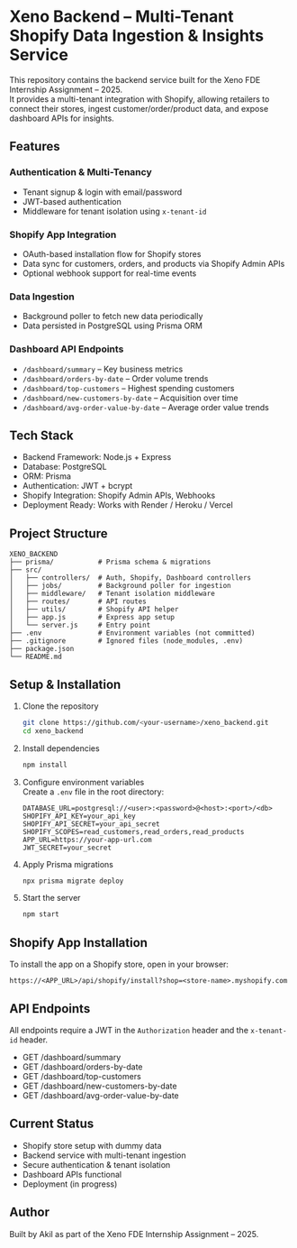 # Xeno Backend – Multi-Tenant Shopify Data Ingestion & Insights Service

This repository contains the backend service built for the Xeno FDE Internship Assignment – 2025.  
It provides a multi-tenant integration with Shopify, allowing retailers to connect their stores, ingest customer/order/product data, and expose dashboard APIs for insights.  

## Features

### Authentication & Multi-Tenancy
- Tenant signup & login with email/password  
- JWT-based authentication  
- Middleware for tenant isolation using `x-tenant-id`  

### Shopify App Integration
- OAuth-based installation flow for Shopify stores  
- Data sync for customers, orders, and products via Shopify Admin APIs  
- Optional webhook support for real-time events  

### Data Ingestion
- Background poller to fetch new data periodically  
- Data persisted in PostgreSQL using Prisma ORM  

### Dashboard API Endpoints
- `/dashboard/summary` – Key business metrics  
- `/dashboard/orders-by-date` – Order volume trends  
- `/dashboard/top-customers` – Highest spending customers  
- `/dashboard/new-customers-by-date` – Acquisition over time  
- `/dashboard/avg-order-value-by-date` – Average order value trends  

## Tech Stack

- Backend Framework: Node.js + Express  
- Database: PostgreSQL  
- ORM: Prisma  
- Authentication: JWT + bcrypt  
- Shopify Integration: Shopify Admin APIs, Webhooks  
- Deployment Ready: Works with Render / Heroku / Vercel  

## Project Structure

```
XENO_BACKEND
├── prisma/           # Prisma schema & migrations
├── src/
│   ├── controllers/  # Auth, Shopify, Dashboard controllers
│   ├── jobs/         # Background poller for ingestion
│   ├── middleware/   # Tenant isolation middleware
│   ├── routes/       # API routes
│   ├── utils/        # Shopify API helper
│   ├── app.js        # Express app setup
│   └── server.js     # Entry point
├── .env              # Environment variables (not committed)
├── .gitignore        # Ignored files (node_modules, .env)
├── package.json
└── README.md
```

## Setup & Installation

1. Clone the repository  
   ```bash
   git clone https://github.com/<your-username>/xeno_backend.git
   cd xeno_backend
   ```

2. Install dependencies  
   ```bash
   npm install
   ```

3. Configure environment variables  
   Create a `.env` file in the root directory:  
   ```env
   DATABASE_URL=postgresql://<user>:<password>@<host>:<port>/<db>
   SHOPIFY_API_KEY=your_api_key
   SHOPIFY_API_SECRET=your_api_secret
   SHOPIFY_SCOPES=read_customers,read_orders,read_products
   APP_URL=https://your-app-url.com
   JWT_SECRET=your_secret
   ```

4. Apply Prisma migrations  
   ```bash
   npx prisma migrate deploy
   ```

5. Start the server  
   ```bash
   npm start
   ```

## Shopify App Installation

To install the app on a Shopify store, open in your browser:  

```
https://<APP_URL>/api/shopify/install?shop=<store-name>.myshopify.com
```

## API Endpoints

All endpoints require a JWT in the `Authorization` header and the `x-tenant-id` header.  

- GET /dashboard/summary  
- GET /dashboard/orders-by-date  
- GET /dashboard/top-customers  
- GET /dashboard/new-customers-by-date  
- GET /dashboard/avg-order-value-by-date  

## Current Status  

- Shopify store setup with dummy data  
- Backend service with multi-tenant ingestion  
- Secure authentication & tenant isolation  
- Dashboard APIs functional  
- Deployment (in progress)  

## Author  

Built by Akil as part of the Xeno FDE Internship Assignment – 2025.  
